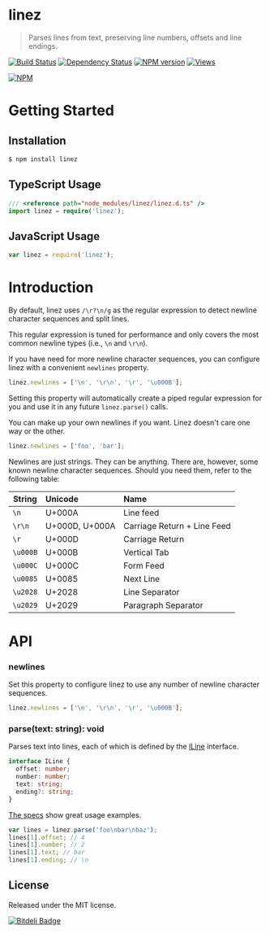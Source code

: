 # linez

> Parses lines from text, preserving line numbers, offsets and line endings.

[![Build Status][]](http://travis-ci.org/jedmao/linez)
[![Dependency Status][]](https://gemnasium.com/jedmao/linez)
[![NPM version][]](http://badge.fury.io/js/linez)
[![Views][]](https://sourcegraph.com/github.com/jedmao/linez)

[![NPM](https://nodei.co/npm/linez.png?downloads=true)](https://nodei.co/npm/linez/)


# Getting Started

## Installation

```bash
$ npm install linez
```

## TypeScript Usage

```ts
/// <reference path="node_modules/linez/linez.d.ts" />
import linez = require('linez');
```

## JavaScript Usage

```js
var linez = require('linez');
```


# Introduction

By default, linez uses `/\r?\n/g` as the regular expression to detect newline
character sequences and split lines.

This regular expression is tuned for performance and only covers the most common
newline types (i.e., `\n` and `\r\n`).

If you have need for more newline character sequences, you can configure linez
with a convenient `newlines` property.

```js
linez.newlines = ['\n', '\r\n', '\r', '\u000B'];
```

Setting this property will automatically create a piped regular expression for you
and use it in any future `linez.parse()` calls.

You can make up your own newlines if you want. Linez doesn't care one way or the other.

```js
linez.newlines = ['foo', 'bar'];
```

Newlines are just strings. They can be anything.
There are, however, some known newline character sequences.
Should you need them, refer to the following table:

| String   | Unicode        | Name                        |
| -------- |:-------------- |:--------------------------- |
| `\n`     | U+000A         | Line feed                   |
| `\r\n`   | U+000D, U+000A | Carriage Return + Line Feed |
| `\r`     | U+000D         | Carriage Return             |
| `\u000B` | U+000B         | Vertical Tab                |
| `\u000C` | U+000C         | Form Feed                   |
| `\u0085` | U+0085         | Next Line                   |
| `\u2028` | U+2028         | Line Separator              |
| `\u2029` | U+2029         | Paragraph Separator         |


# API

### newlines

Set this property to configure linez to use any number of newline character
sequences.

```js
linez.newlines = ['\n', '\r\n', '\r', '\u000B'];
```

### parse(text: string): void

Parses text into lines, each of which is defined by the
[ILine](https://github.com/jedmao/linez/blob/master/lib/ILine.ts) interface.

```ts
interface ILine {
  offset: number;
  number: number;
  text: string;
  ending?: string;
}
```

[The specs](https://github.com/jedmao/linez/blob/master/test/spec/lib/Linez.ts)
show great usage examples.

```ts
var lines = linez.parse('foo\nbar\nbaz');
lines[1].offset; // 4
lines[1].number; // 2
lines[1].text; // bar
lines[1].ending; // \n
```


## License

Released under the MIT license.

[![Bitdeli Badge](https://d2weczhvl823v0.cloudfront.net/jedmao/linez/trend.png)](https://bitdeli.com/free "Bitdeli Badge")



[Build Status]: https://secure.travis-ci.org/jedmao/linez.png?branch=master
[Dependency Status]: https://gemnasium.com/jedmao/linez.png
[NPM version]: https://badge.fury.io/js/linez.png
[Views]: https://sourcegraph.com/api/repos/github.com/jedmao/linez/counters/views-24h.png
